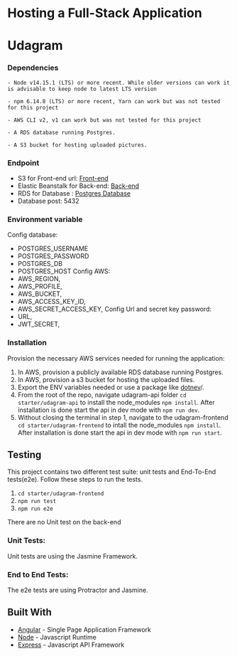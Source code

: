 # Hosting a Full-Stack Application
# Udagram

### Dependencies

```
- Node v14.15.1 (LTS) or more recent. While older versions can work it is advisable to keep node to latest LTS version

- npm 6.14.8 (LTS) or more recent, Yarn can work but was not tested for this project

- AWS CLI v2, v1 can work but was not tested for this project

- A RDS database running Postgres.

- A S3 bucket for hosting uploaded pictures.

```
### Endpoint
- S3 for Front-end url: [Front-end](http://khoatda-udagram.s3-website-us-east-1.amazonaws.com/)
- Elastic Beanstalk for Back-end: [Back-end](udagram-api-dev.us-east-1.elasticbeanstalk.com)
- RDS for Database : [Postgres Database](udagram.ctcmmtv0jzoe.us-east-1.rds.amazonaws.com)
- Database post: 5432

### Environment variable
Config database:
  - POSTGRES_USERNAME
  - POSTGRES_PASSWORD
  - POSTGRES_DB
  - POSTGRES_HOST
Config AWS:
  - AWS_REGION,
  - AWS_PROFILE,
  - AWS_BUCKET,
  - AWS_ACCESS_KEY_ID,
  - AWS_SECRET_ACCESS_KEY,
Config Url and secret key password:
  - URL,
  - JWT_SECRET,
  
### Installation

Provision the necessary AWS services needed for running the application:

1. In AWS, provision a publicly available RDS database running Postgres. <Place holder for link to classroom article>
1. In AWS, provision a s3 bucket for hosting the uploaded files. <Place holder for tlink to classroom article>
1. Export the ENV variables needed or use a package like [dotnev](https://www.npmjs.com/package/dotenv)/.
1. From the root of the repo, navigate udagram-api folder `cd starter/udagram-api` to install the node_modules `npm install`. After installation is done start the api in dev mode with `npm run dev`.
1. Without closing the terminal in step 1, navigate to the udagram-frontend `cd starter/udagram-frontend` to intall the node_modules `npm install`. After installation is done start the api in dev mode with `npm run start`.

## Testing

This project contains two different test suite: unit tests and End-To-End tests(e2e). Follow these steps to run the tests.

1. `cd starter/udagram-frontend`
1. `npm run test`
1. `npm run e2e`

There are no Unit test on the back-end

### Unit Tests:

Unit tests are using the Jasmine Framework.

### End to End Tests:

The e2e tests are using Protractor and Jasmine.

## Built With

- [Angular](https://angular.io/) - Single Page Application Framework
- [Node](https://nodejs.org) - Javascript Runtime
- [Express](https://expressjs.com/) - Javascript API Framework